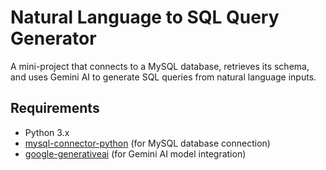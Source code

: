 # Natural Language to SQL Query Generator

A mini-project that connects to a MySQL database, retrieves its schema, and uses Gemini AI to generate SQL queries from natural language inputs.

## Requirements
- Python 3.x
- [mysql-connector-python](https://pypi.org/project/mysql-connector-python/) (for MySQL database connection)
- [google-generativeai](https://pypi.org/project/google-generativeai/) (for Gemini AI model integration)


